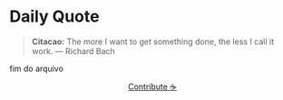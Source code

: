 # Daily Quote

> **Citacao:** The more I want to get something done, the less I call it work. — Richard Bach

fim do arquivo

<watermark-footer>
<p align="center">
  <a href="https://github.com/ruisuan/ruisuan/blob/main/contribute.md">Contribute ☕</a>
</p>
</watermark-footer>

